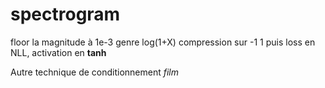# spectrogram

floor la magnitude à 1e-3 genre
log(1+X)
compression sur -1 1 puis loss en NLL, activation en **tanh**

Autre technique de conditionnement *film*
